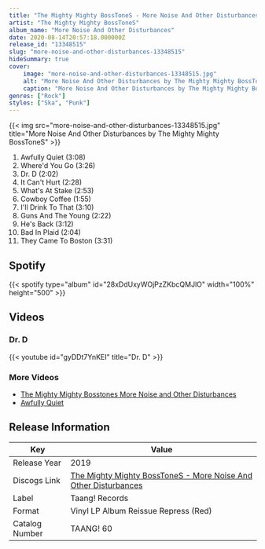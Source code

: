 ```yaml
---
title: "The Mighty Mighty BossToneS - More Noise And Other Disturbances"
artist: "The Mighty Mighty BossToneS"
album_name: "More Noise And Other Disturbances"
date: 2020-08-14T20:57:18.000000Z
release_id: "13348515"
slug: "more-noise-and-other-disturbances-13348515"
hideSummary: true
cover:
    image: "more-noise-and-other-disturbances-13348515.jpg"
    alt: "More Noise And Other Disturbances by The Mighty Mighty BossToneS"
    caption: "More Noise And Other Disturbances by The Mighty Mighty BossToneS"
genres: ["Rock"]
styles: ["Ska", "Punk"]
---
```


{{< img src="more-noise-and-other-disturbances-13348515.jpg" title="More Noise And Other Disturbances by The Mighty Mighty BossToneS" >}}

<!-- section break -->

1. Awfully Quiet (3:08)
2. Where'd You Go (3:26)
3. Dr. D (2:02)
4. It Can't Hurt (2:28)
5. What's At Stake (2:53)
6. Cowboy Coffee (1:55)
7. I'll Drink To That (3:10)
8. Guns And The Young (2:22)
9. He's Back (3:12)
10. Bad In Plaid (2:04)
11. They Came To Boston (3:31)

<!-- section break -->


## Spotify
{{< spotify type="album" id="28xDdUxyWOjPzZKbcQMJlO" width="100%" height="500" >}}



## Videos
### Dr. D
{{< youtube id="gyDDt7YnKEI" title="Dr. D" >}}<br>

### More Videos

- [The Mighty Mighty Bosstones   More Noise and Other Disturbances](https://www.youtube.com/watch?v=3r57EGlQQl8)
- [Awfully Quiet](https://www.youtube.com/watch?v=fB33d-Htc6k)


## Release Information
|  Key           | Value                                                |
| ---------------| ---------------------------------------------------- |
| Release Year   | 2019                                   |
| Discogs Link   | [The Mighty Mighty BossToneS - More Noise And Other Disturbances](https://www.discogs.com/release/13348515-The-Mighty-Mighty-BossToneS-More-Noise-And-Other-Disturbances) |
| Label          | Taang! Records |
| Format         | Vinyl LP Album Reissue Repress (Red) |
| Catalog Number | TAANG! 60 |
